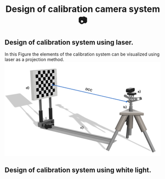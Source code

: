 <h1 align="center" id="title">Design of calibration camera system 📷 </h1>

## Design of calibration system using laser. 

In this Figure the elements of the calibration system can be visualized using laser as a projection method. ![Design_Chessboard](Design_Chessboard.png) 

## Design of calibration system using white light. 
